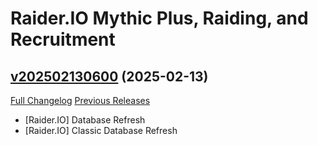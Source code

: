 # Raider.IO Mythic Plus, Raiding, and Recruitment

## [v202502130600](https://github.com/RaiderIO/raiderio-addon/tree/v202502130600) (2025-02-13)
[Full Changelog](https://github.com/RaiderIO/raiderio-addon/compare/v202502120600...v202502130600) [Previous Releases](https://github.com/RaiderIO/raiderio-addon/releases)

- [Raider.IO] Database Refresh  
- [Raider.IO] Classic Database Refresh  
